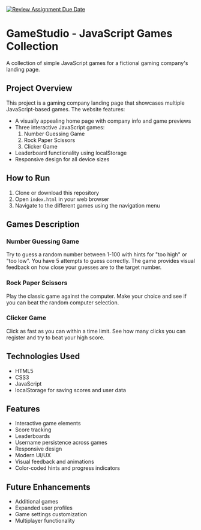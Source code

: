 [![Review Assignment Due Date](https://classroom.github.com/assets/deadline-readme-button-22041afd0340ce965d47ae6ef1cefeee28c7c493a6346c4f15d667ab976d596c.svg)](https://classroom.github.com/a/LbNoZaTt)

# GameStudio - JavaScript Games Collection

A collection of simple JavaScript games for a fictional gaming company's landing page.

## Project Overview

This project is a gaming company landing page that showcases multiple JavaScript-based games. The website features:

- A visually appealing home page with company info and game previews
- Three interactive JavaScript games:
  1. Number Guessing Game
  2. Rock Paper Scissors
  3. Clicker Game
- Leaderboard functionality using localStorage
- Responsive design for all device sizes

## How to Run

1. Clone or download this repository
2. Open `index.html` in your web browser
3. Navigate to the different games using the navigation menu

## Games Description

### Number Guessing Game
Try to guess a random number between 1-100 with hints for "too high" or "too low". You have 5 attempts to guess correctly. The game provides visual feedback on how close your guesses are to the target number.

### Rock Paper Scissors
Play the classic game against the computer. Make your choice and see if you can beat the random computer selection.

### Clicker Game
Click as fast as you can within a time limit. See how many clicks you can register and try to beat your high score.

## Technologies Used

- HTML5
- CSS3
- JavaScript
- localStorage for saving scores and user data

## Features

- Interactive game elements
- Score tracking
- Leaderboards
- Username persistence across games
- Responsive design
- Modern UI/UX
- Visual feedback and animations
- Color-coded hints and progress indicators

## Future Enhancements

- Additional games
- Expanded user profiles
- Game settings customization
- Multiplayer functionality
